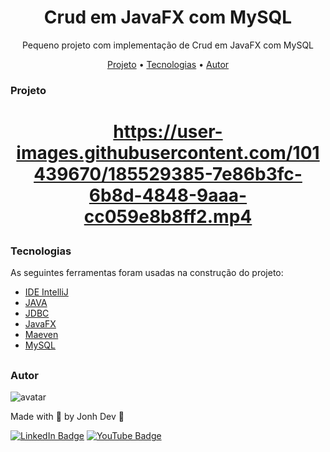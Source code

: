 <h1 align="center"> Crud em JavaFX com MySQL </h1>

<p align="center">Pequeno projeto com implementação de Crud em JavaFX com MySQL</p>

<p align="center">
 <a href="#projeto">Projeto</a> •
 <a href="#tecnologias">Tecnologias</a> •
 <a href="#autor">Autor</a>
</p>


### Projeto

<h1 align="center">

https://user-images.githubusercontent.com/101439670/185529385-7e86b3fc-6b8d-4848-9aaa-cc059e8b8ff2.mp4

</h1>

### Tecnologias

As seguintes ferramentas foram usadas na construção do projeto:

- [IDE IntelliJ](https://www.jetbrains.com/pt-br/idea/)
- [JAVA](https://docs.oracle.com/en/java/index.html)
- [JDBC](https://www.oracle.com/br/database/technologies/appdev/jdbc.html)
- [JavaFX](https://openjfx.io/)
- [Maeven](https://maven.apache.org/)
- [MySQL](https://dev.mysql.com/doc/)

##

### Autor

![avatar](https://user-images.githubusercontent.com/101439670/181940218-4f68ffb9-0d35-40df-b8e9-86629333d244.png)


Made with 💜 by Jonh Dev 👋

[![LinkedIn Badge](https://img.shields.io/badge/-LINKEDIN-blue?style=flat-square&logo=Linkedin&logoColor=white&link="https://www.linkedin.com/in/jo%C3%A3o-carlos-schwab-zanardi-752591213/)](https://www.linkedin.com/in/jo%C3%A3o-carlos-schwab-zanardi-752591213/)
[![YouTube Badge](https://img.shields.io/badge/-YOUTUBE-EF1A19?style=flat-square&logo=YouTube&logoColor=white&link=https://www.youtube.com/channel/UCV3Nucywtqi6iSM5PsX9SQA)](https://www.youtube.com/channel/UCV3Nucywtqi6iSM5PsX9SQA)
